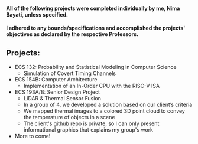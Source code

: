 #### All of the following projects were completed individually by me, Nima Bayati, unless specified.
#### I adhered to any bounds/specifications and accomplished the projects' objectives as declared by the respective Professors.

## Projects:
  - ECS 132: Probability and Statistical Modeling in Computer Science
    - Simulation of Covert Timing Channels
  - ECS 154B: Computer Architecture
    - Implementation of an In-Order CPU with the RISC-V ISA
  - ECS 193A/B: Senior Design Project
    - LiDAR & Thermal Sensor Fusion
    - In a group of 4, we developed a solution based on our client’s criteria
    - We mapped thermal images to a colored 3D point cloud to convey the temperature of objects in a scene
    - The client's github repo is private, so I can only present informational graphics that explains my group's work
  - More to come!
